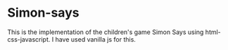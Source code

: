 # Simon-says
This is the implementation of the children's game Simon Says using html-css-javascript. I have used vanilla js for this. 
